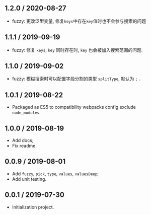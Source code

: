 1.2.0 / 2020-08-27
---

- fuzzy: 更改泛型变量, 修复`keys`中存在`key`值时也不会参与搜索的问题

1.1.1 / 2019-09-19
---

- fuzzy: 修复 `keys`, `key` 同时存在时, `key` 也会被加入搜索范围的问题.

1.1.0 / 2019-09-02
---

- fuzzy: 模糊搜索时可以配置字段分割的类型 `splitType`, 默认为 `;` .

1.0.1 / 2019-08-22
---

- Packaged as ES5 to compatibility webpacks config exclude `node_modules`.

1.0.0 / 2019-08-19
---

- Add docs;
- Fix readme.

0.0.9 / 2019-08-01
---

- Add `fuzzy`, `pick`, `type`, `values`, `valuesDeep`;
- Add unit testing.

0.0.1 / 2019-07-30
---

- Initialization project.
